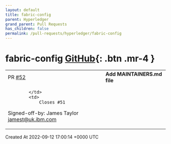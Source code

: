 ```yaml
---
layout: default
title: fabric-config
parent: Hyperledger
grand_parent: Pull Requests
has_children: false
permalink: /pull-requests/hyperledger/fabric-config
---
```


# fabric-config <span class="fs-3 right-align">[GitHub](https://github.com/hyperledger/fabric-config){: .btn .mr-4 }</span>


<div>
    <table>
        <tr>
            <td>
                PR <a href="https://github.com/hyperledger/fabric-config/pull/52" class=".btn">#52</a>
            </td>
            <td>
                <b>
                    Add MAINTAINERS.md file
                </b>
            </td>
        </tr>
        <tr>
            <td>
                
            </td>
            <td>
                Closes #51 

Signed-off-by: James Taylor <jamest@uk.ibm.com>
            </td>
        </tr>
    </table>
    <div class="right-align">
        Created At 2022-09-12 17:00:14 +0000 UTC
    </div>
</div>

